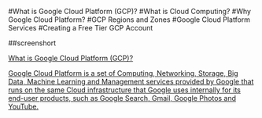 #What is Google Cloud Platform (GCP)?
#What is Cloud Computing?
#Why Google Cloud Platform?
#GCP Regions and Zones
#Google Cloud Platform Services
#Creating a Free Tier GCP Account



##screenshort
<a href="https://github.com/anugrahmasihapple/gcp-rough/blob/main/gcimg/gc2.png">

What is Google Cloud Platform (GCP)?

Google Cloud Platform is a set of Computing, Networking, Storage, Big Data, Machine Learning and Management services provided by Google that runs on the same Cloud infrastructure that Google uses internally for its end-user products, such as Google Search, Gmail, Google Photos and YouTube.


